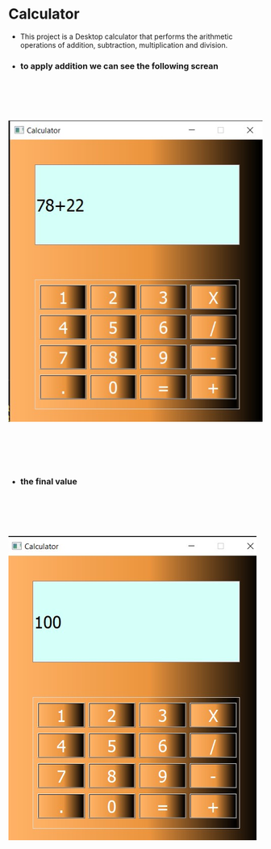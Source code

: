 # Calculator

- This project is a Desktop calculator that performs the arithmetic operations of addition, subtraction, multiplication and division.

* ### to  apply addition we can see the following screan 
 <br> <br> <br> <br>


![alt](Add.jpg)




 <br> <br> <br> <br>
*  ### the final value 


 <br> <br> <br> <br>

![alt](Final_Value.jpg)

